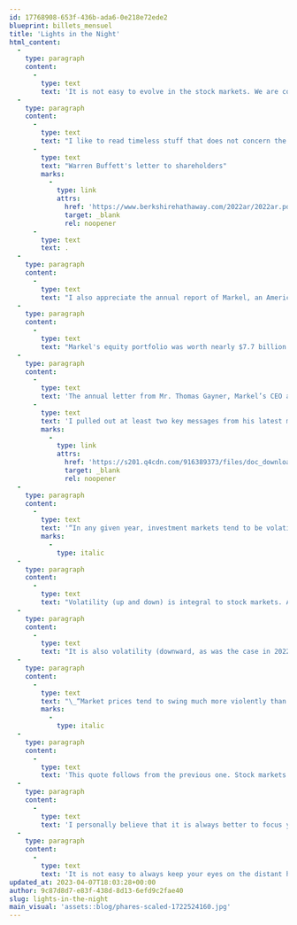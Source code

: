 ```yaml
---
id: 17768908-653f-436b-ada6-0e218e72ede2
blueprint: billets_mensuel
title: 'Lights in the Night'
html_content:
  -
    type: paragraph
    content:
      -
        type: text
        text: 'It is not easy to evolve in the stock markets. We are constantly bombarded with news about tragic or negative events. How can a long-term investor stay the course in such an environment?'
  -
    type: paragraph
    content:
      -
        type: text
        text: "I like to read timeless stuff that does not concern the news. I also like publications from other long-term investors. Reading Berkshire Hathaway's annual report is a must, especially "
      -
        type: text
        text: "Warren Buffett's letter to shareholders"
        marks:
          -
            type: link
            attrs:
              href: 'https://www.berkshirehathaway.com/2022ar/2022ar.pdf'
              target: _blank
              rel: noopener
      -
        type: text
        text: .
  -
    type: paragraph
    content:
      -
        type: text
        text: "I also appreciate the annual report of Markel, an American insurance company which strangely resembles Berkshire Hathaway, only smaller. Markel's management has an investment philosophy very similar to Buffett's: invest in quality companies at a reasonable price and hold them for a long time."
  -
    type: paragraph
    content:
      -
        type: text
        text: "Markel's equity portfolio was worth nearly $7.7 billion as of December 31, 2022, while its book value was $3.1 billion. The largest positions in the portfolio are Berkshire Hathaway (13.3% of the portfolio), Deere & Co. (4.3%), Home Depot (3.9%), Brookfield Corporation (3.7%) and Google (3 .3%)."
  -
    type: paragraph
    content:
      -
        type: text
        text: 'The annual letter from Mr. Thomas Gayner, Markel’s CEO and Chief Investment Officer, is essential reading for the long-term investor. '
      -
        type: text
        text: 'I pulled out at least two key messages from his latest missive:'
        marks:
          -
            type: link
            attrs:
              href: 'https://s201.q4cdn.com/916389373/files/doc_downloads/letters_shareholders/2023/MKL-12.31.2022-10K_FINAL-SH-Letter.pdf'
              target: _blank
              rel: noopener
  -
    type: paragraph
    content:
      -
        type: text
        text: '“In any given year, investment markets tend to be volatile. And, as is the custom, when we use the word volatile in the context of investment markets, we mean down. Sometimes investment markets go up a lot and nobody (including us) describes up years as “volatile” even though it seems like the same word should apply”.'
        marks:
          -
            type: italic
  -
    type: paragraph
    content:
      -
        type: text
        text: "Volatility (up and down) is integral to stock markets. A long-term investor should consider it as his ally rather than his enemy. It is thanks to the stock market's high volatility, which most participants consider a measure of its risk, that the stock market has historically offered such high returns (nearly 10% on a compounded annual basis for nearly 100 years)."
  -
    type: paragraph
    content:
      -
        type: text
        text: "It is also volatility (downward, as was the case in 2022) that provides the best investment opportunities. I'm thinking specifically of the opportunity we had to buy Copart stock for most of our clients last fall. After years of waiting, the bear market of 2022 finally allowed us to acquire this high-quality company at a reasonable price. For this reason alone, we must appreciate our ally, volatility."
  -
    type: paragraph
    content:
      -
        type: text
        text: "\_“Market prices tend to swing much more violently than the value of the underlying businesses they represent.”"
        marks:
          -
            type: italic
  -
    type: paragraph
    content:
      -
        type: text
        text: 'This quote follows from the previous one. Stock markets are not always efficient. They incorporate a key element that causes them to fluctuate much more than the results or outlook of the companies that compose them: investor emotions.'
  -
    type: paragraph
    content:
      -
        type: text
        text: 'I personally believe that it is always better to focus your attention on the companies you own in your portfolio than on the stock markets or the incessant news that comes to us from the media. So, I am pleased to see that most companies we hold in our portfolios under management are doing well. I estimate that, on average, their earnings grew 15.9% in the latest quarter. Also, almost all of them are in excellent financial health.'
  -
    type: paragraph
    content:
      -
        type: text
        text: 'It is not easy to always keep your eyes on the distant horizon. The comments of a few experienced investors often help to bring us back to basics.'
updated_at: 2023-04-07T18:03:28+00:00
author: 9c87d8d7-e83f-438d-8d13-6efd9c2fae40
slug: lights-in-the-night
main_visual: 'assets::blog/phares-scaled-1722524160.jpg'
---
```

